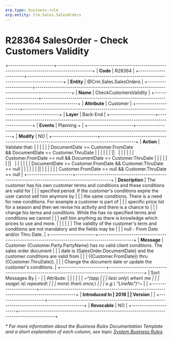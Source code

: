 ```yaml
---
erp.type: business-rule
erp.entity: Crm.Sales.SalesOrders
---
```


# R28364 SalesOrder - Check Customers Validity
+----------------------+-----------------------------------------------------------------------------------------------+
| **Code**             | R28364                                                                                        |
+----------------------+-----------------------------------------------------------------------------------------------+
| **Entity**           | @Crm.Sales.SalesOrders                                                                        |
+----------------------+-----------------------------------------------------------------------------------------------+
| **Name**             | CheckCustomersValidity                                                                        |
+----------------------+-----------------------------------------------------------------------------------------------+
| **Attribute**        | Customer                                                                                      |
+----------------------+-----------------------------------------------------------------------------------------------+
| **Layer**            | Back-End                                                                                      |
+----------------------+-----------------------------------------------------------------------------------------------+
| **Events**           | Planning +                                                                                    |
+----------------------+-----------------------------------------------------------------------------------------------+
| **Modify**           | NO                                                                                            |
+----------------------+-----------------------------------------------------------------------------------------------+
| **Action**           | Validate that:                                                                                |
|                      |                                                                                               |
|                      | DocumentDate \>= Customer.FromDate && DocumentDate \<= Customer.ThruDate                      |
|                      |                                                                                               |
|                      | \|\|                                                                                          |
|                      |                                                                                               |
|                      | Customer.FromDate == null && DocumentDate \<= Customer.ThruDate                               |
|                      |                                                                                               |
|                      | \|\|                                                                                          |
|                      |                                                                                               |
|                      | DocumentDate \>= Customer.FromDate && Customer.ThruDate == null                               |
|                      |                                                                                               |
|                      | \|\|                                                                                          |
|                      |                                                                                               |
|                      | Customer.FromDate == null && Customer.ThruDate == null                                        |
+----------------------+-----------------------------------------------------------------------------------------------+
| **Description**      | The customer has his own customer terms and conditions and these conditions are valid for     |
|                      | specified period. If the customer\'s conditions expire the user cannot sell him anymore by    |
|                      | the same conditions. There is a need for new conditions. For example a customer is part of    |
|                      | specific price list for a season and then we revise his activity and there is a chance to     |
|                      | change his terms and conditions. While the has no specified terms and conditions we cannot    |
|                      | sell him anything as there is knowledge which prices to use and more.                         |
|                      |                                                                                               |
|                      | The validity of the customer\'s term and conditions are not mandatory and the fields may be   |
|                      | null - From Date and/or Thru Date.                                                            |
+----------------------+-----------------------------------------------------------------------------------------------+
| **Message**          | Customer {Customer.Party.PartyName} has no valid client conditions. The sales order document  |
|                      | date is {SalesOrder.DocumentDate} and the customer conditions are valid from                  |
|                      | ({Customer.FromDate}) thru ({Customer.ThruDate}).                                             |
|                      | Change the document date or update the customer\'s conditions.                                |
+----------------------+-----------------------------------------------------------------------------------------------+
| Sort Messages By     | \-                                                                                            |
| Attribute:           |                                                                                               |
|                      |                                                                                               |
| *~^(app              |                                                                                               |
| lies\ only\ when\ me |                                                                                               |
| ssage\ is\ repeated\ |                                                                                               |
|  more\ than\ once;\  |                                                                                               |
| e.g.\ \"LineNo\")^~* |                                                                                               |
+----------------------+-----------------------------------------------------------------------------------------------+
| **Introduced In      | 2018                                                                                          |
| Version**            |                                                                                               |
+----------------------+-----------------------------------------------------------------------------------------------+
| **Revocable**        | NO                                                                                            |
+----------------------+-----------------------------------------------------------------------------------------------+

*\* For more information about the Business Rules Documentation Template and a short explanation of each column, see
topic [System Business Rules](../templates/template-description-system-business-rules.md).*
